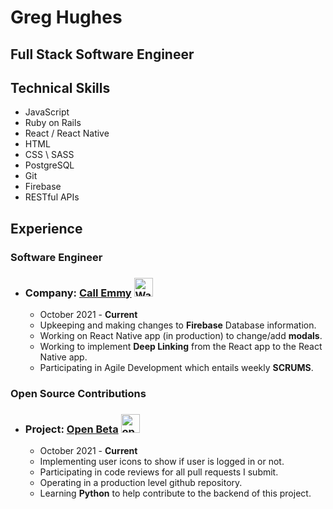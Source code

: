 # Greg Hughes 
## Full Stack Software Engineer

## Technical Skills
- JavaScript
- Ruby on Rails 
- React / React Native 
- HTML 
- CSS \ SASS
- PostgreSQL 
- Git 
- Firebase 
- RESTful APIs

## Experience 
 ### Software Engineer 
* ### Company: [Call Emmy](https://callemmy.com/) <img src="https://media.istockphoto.com/vectors/decorative-magic-wand-with-a-magic-trace-star-shape-magic-accessory-vector-id960750022?k=20&m=960750022&s=612x612&w=0&h=PGoArU_KbBAAVLwT4xDG9kjo-eIuTbe4tCXbIxFrXdI=" alt="Wand" width="30" height="30" />
    * October 2021 - **Current**
    * Upkeeping and making changes to **Firebase** Database information.
    * Working on React Native app (in production) to change/add **modals**.
    * Working to implement **Deep Linking** from the React app to the React Native app.
    * Participating in Agile Development which entails weekly **SCRUMS**.

### Open Source Contributions
* ### Project: [Open Beta](https://OpenSource.io) <img src="https://avatars.githubusercontent.com/u/24965610?s=200&v=4" alt="openBeta" height="30" width="30" border-radius="30%" />
    * October 2021 - **Current**
    * Implementing user icons to show if user is logged in or not.
    * Participating in code reviews for all pull requests I submit.
    * Operating in a production level github repository.
    * Learning **Python** to help contribute to the backend of this project.
